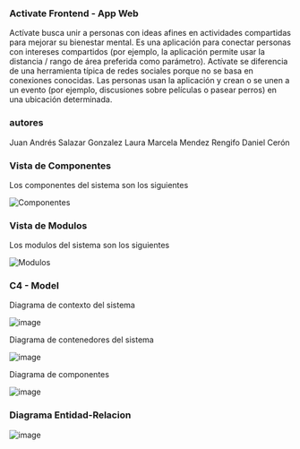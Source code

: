 ### Activate Frontend - App Web

Actívate busca unir a personas con ideas afines en actividades compartidas para mejorar su bienestar mental. Es una aplicación para conectar personas con intereses compartidos (por ejemplo, la aplicación permite usar la distancia / rango de área preferida como parámetro). Actívate se diferencia de una herramienta típica de redes sociales porque no se basa en conexiones conocidas. Las personas usan la aplicación y crean o se unen a un evento (por ejemplo, discusiones sobre películas o pasear perros) en una ubicación determinada.

### autores
Juan Andrés Salazar Gonzalez
Laura Marcela Mendez Rengifo
Daniel Cerón

### Vista de Componentes
Los componentes del sistema son los siguientes


![Componentes](https://user-images.githubusercontent.com/74669340/152578560-0fd9c1c7-7a9b-4541-a348-3ec32f33e206.PNG)

### Vista de Modulos

Los modulos del sistema son los siguientes


![Modulos](https://user-images.githubusercontent.com/74669340/152578927-28248edf-abe4-44df-a24a-9f552c5bf094.PNG)


### C4 - Model

Diagrama de contexto del sistema


![image](https://user-images.githubusercontent.com/74669340/152579345-18b28f13-3883-441e-8971-a9ac42430ba8.png)


Diagrama de contenedores del sistema


![image](https://user-images.githubusercontent.com/74669340/152579713-aff2a8fa-0f29-49cd-88d7-b77e2ad9fc3c.png)


Diagrama de componentes


![image](https://user-images.githubusercontent.com/74669340/152579850-7174555a-96ee-4fa6-b64b-57cd0f3efbe3.png)


### Diagrama Entidad-Relacion

![image](https://user-images.githubusercontent.com/74669340/152580015-ce8873e6-7220-4ee9-b814-198a30e62667.png)



